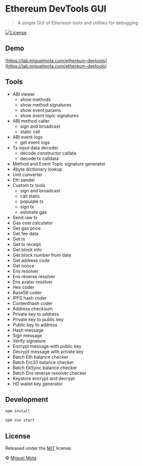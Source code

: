 # Ethereum DevTools GUI

> A simple GUI of Ethereum tools and utilities for debugging

[![License](http://img.shields.io/badge/license-MIT-blue.svg)](https://raw.githubusercontent.com/miguelmota/ethereum-devtools/master/LICENSE)

## Demo

[https://lab.miguelmota.com/ethereum-devtools](https://lab.miguelmota.com/ethereum-devtools)

## Tools

- ABI viewer
  - show methods
  - show method signatures
  - show event params
  - show event topic signatures
- ABI method caller
  - sign and broadcast
  - static call
- ABI event logs
  - get event logs
- Tx input data decoder
  - decode constructor callata
  - decode tx calldata
- Method and Event Topic signature generator
- 4byte dictionary lookup
- Unit converter
- Eth sender
- Custom tx tools
  - sign and broadcast
  - call static
  - populate tx
  - sign tx
  - estimate gas
- Send raw tx
- Gas cost calculator
- Get gas price
- Get fee data
- Get tx
- Get tx receipt
- Get block info
- Get block number from date
- Get address code
- Get nonce
- Ens resolver
- Ens reverse resolver
- Ens avatar resolver
- Hex coder
- Base58 coder
- IPFS hash coder
- Contenthash coder
- Address checksum
- Private key to address
- Private key to public key
- Public key to address
- Hash message
- Sign message
- Verify signature
- Encrypt message with public key
- Decrypt message with private key
- Batch Eth balance checker
- Batch Erc20 balance checker
- Batch EkSync balance checker
- Batch Ens reverse resolver checker
- Keystore encrypt and decrypt
- HD wallet key generator

## Development

```bash
npm install
```

```bash
npm run start
```

## License

Released under the [MIT](./LICENSE) license.

© [Miguel Mota](https://github.com/miguelmota)
